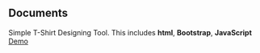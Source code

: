 Documents
---------
Simple T-Shirt Designing Tool. 
This includes **html**, **Bootstrap**, **JavaScript**
<br />
[Demo](https://simple-shirt-designing-tool.herokuapp.com/)

